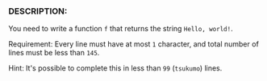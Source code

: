 ### **DESCRIPTION:**

You need to write a function `f` that returns the string `Hello, world!`.

Requirement: Every line must have at most `1` character, and total number of lines must be less than `145`.

Hint: It's possible to complete this in less than `99` (`tsukumo`) lines.